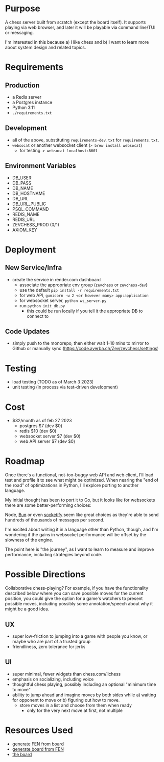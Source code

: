 # Purpose
A chess server built from scratch (except the board itself). It supports playing via web browser, 
and later it will be playable via command line/TUI or messaging.

I'm interested in this because a) I like chess and b) I want to learn more about system design and
related topics.

# Requirements

## Production
- a Redis server 
- a Postgres instance
- Python 3.11
- `./requirements.txt`

## Development 
- all of the above, substituting `requirements-dev.txt` for `requirements.txt`.
- `websocat` or another websocket client (`> brew install websocat`)
  - for testing: `> websocat localhost:8001`

## Environment Variables
- DB_USER
- DB_PASS
- DB_NAME
- DB_HOSTNAME
- DB_URL
- DB_URL_PUBLIC
- PSQL_COMMAND
- REDIS_NAME
- REDIS_URL
- ZEVCHESS_PROD (0/1)
- AXIOM_KEY

# Deployment

## New Service/Infra
- create the service in render.com dashboard
  - associate the appropriate env group (`zevchess` or `zevchess-dev`)
  - use the default `pip install -r requirements.txt`
  - for web API, `gunicorn -w 2 <or however many> app:application`
  - for websocket server, `python ws_server.py`
  - run `python init_db.py`
    - this could be run locally if you tell it the appropriate DB to connect to

## Code Updates
- simply push to the monorepo, then either wait 1-10 mins to mirror to Github or manually sync (https://code.averba.ch/Zev/zevchess/settings)


# Testing
- load testing (TODO as of March 3 2023)
- unit testing (in process via test-driven development)

# Cost
- $32/month as of feb 27 2023
  - postgres $7 (dev $0)
  - redis $10 (dev $0)
  - websocket server $7 (dev $0)
  - web API server $7 (dev $0)

# Roadmap
Once there's a functional, not-too-buggy web API and web client, I'll load test and profile it 
to see what might be optimized. When nearing the "end of the road" of optimizations in Python, 
I'll explore porting to another language.

My initial thought has been to port it to Go, but it looks like for websockets there are some 
better-performing choices:

Node, [Bun](https://twitter.com/jarredsumner/status/1562121275945803776?lang=en) or even 
[socketify](https://raw.githubusercontent.com/cirospaciari/socketify.py/main/misc/ws-bar-graph.png) 
seem like great choices as they're able to send hundreds of thousands of messages per second.

I'm excited about writing it in a language other than Python, though, and I'm wondering if 
the gains in websocket performance will be offset by the slowness of the engine. 

The point here is "the journey", as I want to learn to measure and improve performance, 
including strategies beyond code.

# Possible Directions

Collaborative chess-playing? For example, if you have the functionality described below where 
you can save possible moves for the current position, you could give the option for a game's watchers
to present possible moves, including possibly some annotation/speech about why it might be a good idea.

## UX
- super low-friction to jumping into a game with people you know, or maybe who are part of a trusted group
- friendliness, zero tolerance for jerks

## UI 
- super minimal, fewer widgets than chess.com/lichess
- emphasis on socializing, including voice
- thoughtful chess playing, possibly including an optional "minimum time to move"
- ability to jump ahead and imagine moves by both sides while a) waiting for opponent to move or b) figuring out how to move.
  - store moves in a list and choose from them when ready
    - only for the very next move at first, not multiple

# Resources Used
- [generate FEN from board](http://www.netreal.de/Forsyth-Edwards-Notation/index.php)
- [generate board from FEN](http://www.ee.unb.ca/cgi-bin/tervo/fen.pl)
- [the board](https://github.com/shaack/cm-chessboard)
